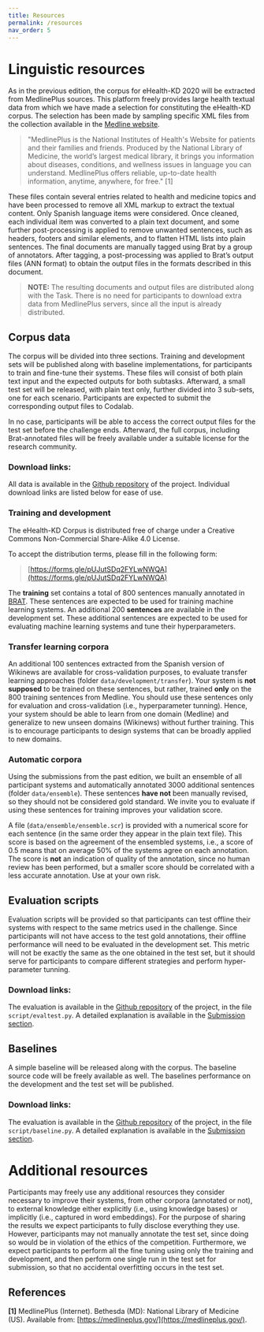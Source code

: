 ```yaml
---
title: Resources
permalink: /resources
nav_order: 5
---
```


# Linguistic resources

As in the previous edition, the corpus for eHealth-KD 2020 will be extracted from MedlinePlus sources.
This platform freely provides large health textual data from which we have made a selection for constituting the eHealth-KD corpus. The selection has been made by sampling specific XML files from the collection available in the [Medline website](https://medlineplus.gov/xml.html).

> "MedlinePlus is the National Institutes of Health's Website for patients and their families and friends. Produced by the National Library of Medicine, the world’s largest medical library, it brings you information about diseases, conditions, and wellness issues in language you can understand. MedlinePlus offers reliable, up-to-date health information, anytime, anywhere, for free." [1]

These files contain several entries related to health and medicine topics and have been processed to remove all XML markup to extract the textual content. Only Spanish language items were considered. Once cleaned, each individual item was converted to a plain text document, and some further post-processing is applied to remove unwanted sentences, such as headers, footers and similar elements, and to flatten HTML lists into plain sentences. The final documents are manually tagged using Brat by a group of annotators. After tagging, a post-processing was applied to Brat’s output files (ANN format) to obtain the output files in the formats described in this document.

> **NOTE:** The resulting documents and output files are distributed along with the Task. There is no need for participants to download extra data from MedlinePlus servers, since all the input is already distributed.

## Corpus data

The corpus will be divided into three sections. Training and development sets will be published along with baseline implementations, for participants to train and fine-tune their systems. These files will consist of both plain text input and the expected outputs for both subtasks. Afterward, a small test set will be released, with plain text only, further divided into 3 sub-sets, one for each scenario. Participants are expected to submit the corresponding output files to Codalab.

In no case, participants will be able to access the correct output files for the test set before the challenge ends. Afterward, the full corpus, including Brat-annotated files will be freely available under a suitable license for the research community.

### Download links:

All data is available in the [Github repository](https://github.com/knowledge-learning/ehealthkd-2020) of the project. Individual download links are listed below for ease of use.

### Training and development

The eHealth-KD Corpus is distributed free of charge under a Creative Commons Non-Commercial Share-Alike 4.0 License.

To accept the distribution terms, please fill in the following form:
> [https://forms.gle/pUJutSDq2FYLwNWQA](https://forms.gle/pUJutSDq2FYLwNWQA)

The **training** set contains a total of 800 sentences manually annotated in [BRAT](http://brat.nlplab.org/).
These sentences are expected to be used for training machine learning systems.
An additional 200 **sentences** are available in the development set.
These additional sentences are expected to be used for evaluating machine learning systems and tune their hyperparameters.

### Transfer learning corpora

An additional 100 sentences extracted from the Spanish version of Wikinews are available for cross-validation purposes, to evaluate transfer learning approaches (folder `data/development/transfer`). Your system is **not supposed** to be trained on these sentences, but rather, trained **only** on the 800 training sentences from Medline. You should use these sentences only for evaluation and cross-validation (i.e., hyperparameter tunning). Hence, your system should be able to learn from one domain (Medline) and generalize to new unseen domains (Wikinews) without further training. This is to encourage participants to design systems that can be broadly applied to new domains.

### Automatic corpora

Using the submissions from the past edition, we built an ensemble of all participant systems and automatically annotated 3000 additional sentences (folder `data/ensemble`). These sentences **have not** been manually revised, so they should not be considered gold standard. We invite you to evaluate if using these sentences for training improves your validation score. 

A file (`data/ensemble/ensemble.scr`) is provided with a numerical score for each sentence (in the same order they appear in the plain text file). This score is based on the agreement of the ensembled systems, i.e., a score of 0.5 means that on average 50% of the systems agree on each annotation. The score is **not** an indication of quality of the annotation, since no human review has been performed, but a smaller score should be correlated with a less accurate annotation. Use at your own risk.

## Evaluation scripts

Evaluation scripts will be provided so that participants can test offline their systems with respect to the same metrics used in the challenge. Since participants will not have access to the test gold annotations, their offline performance will need to be evaluated in the development set. This metric will not be exactly the same as the one obtained in the test set, but it should serve for participants to compare different strategies and perform hyper-parameter tunning.

### **Download links**:

The evaluation is available in the [Github repository](https://github.com/knowledge-learning/ehealthkd-2020) of the project, in the file `script/evaltest.py`.
A detailed explanation is available in the [Submission section](/submission).

## Baselines

A simple baseline will be released along with the corpus. The baseline source code will be freely available as well. The baselines performance on the development and the test set will be published.

### **Download links**:

The evaluation is available in the [Github repository](https://github.com/knowledge-learning/ehealthkd-2020) of the project, in the file `script/baseline.py`.
A detailed explanation is available in the [Submission section](/submission).

# Additional resources

Participants may freely use any additional resources they consider necessary to improve their systems, from other corpora (annotated or not), to external knowledge either explicitly (i.e., using knowledge bases) or implicitly (i.e., captured in word embeddings). For the purpose of sharing the results we expect participants to fully disclose everything they use.
However, participants may not manually annotate the test set, since doing so would be in violation of the ethics of the competition. Furthermore, we expect participants to perform all the fine tuning using only the training and development, and then perform one single run in the test set for submission, so that no accidental overfitting occurs in the test set.

## References

**[1]**   MedlinePlus (Internet). Bethesda (MD): National Library of Medicine (US). Available from: [https://medlineplus.gov/](https://medlineplus.gov/).
